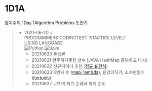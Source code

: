 # 1D1A
임지수의 1Day 1Algorithm Problems 도전기

> - 2021-06-20 ~<br>
> PROGRAMMERS CODINGTEST PRACTICE LEVEL1<br>
> USING LANGUAGE <br>
> <img alt="Python" src="https://img.shields.io/badge/python-%2314354C.svg?style=for-the-badge&logo=python&logoColor=white"/> <img alt="Java" src="https://img.shields.io/badge/java-%23ED8B00.svg?style=for-the-badge&logo=java&logoColor=white"/>
>   - 20210620 폰켓몬
>   - 20210621 완주하지못한 선수 (JAVA HashMap 공부하고 다시)
>   - 20210622 신규아이디 추천 ([정규 표현식](https://wikidocs.net/4309))
>   - 20210623 K번째 수 ([map, lambda](https://tykimos.github.io/2020/01/01/Python_Lambda_Map/)), 음양더하기, 소수만들기([itertools](https://yganalyst.github.io/etc/memo_18_itertools/))
>   - 20210627 로또의 최고 순위와 최저 순위